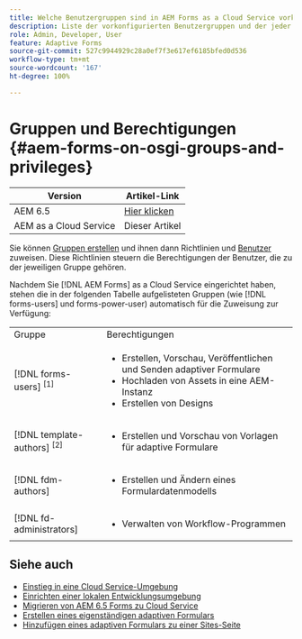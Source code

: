 ```yaml
---
title: Welche Benutzergruppen sind in AEM Forms as a Cloud Service vorkonfiguriert verfügbar?
description: Liste der vorkonfigurierten Benutzergruppen und der jeder Gruppe zugewiesenen Berechtigungen
role: Admin, Developer, User
feature: Adaptive Forms
source-git-commit: 527c9944929c28a0ef7f3e617ef6185bfed0d536
workflow-type: tm+mt
source-wordcount: '167'
ht-degree: 100%

---
```


# Gruppen und Berechtigungen {#aem-forms-on-osgi-groups-and-privileges}

| Version | Artikel-Link |
| -------- | ---------------------------- |
| AEM 6.5 | [Hier klicken](https://experienceleague.adobe.com/docs/experience-manager-65/forms/manage-administer-aem-forms/forms-groups-privileges-tasks.html?lang=de) |
| AEM as a Cloud Service | Dieser Artikel |

Sie können [Gruppen erstellen](https://experienceleague.adobe.com/docs/experience-manager-learn/cloud-service/accessing/aem-users-groups-and-permissions.html?lang=de#accessing) und ihnen dann Richtlinien und [Benutzer](https://experienceleague.adobe.com/docs/experience-manager-learn/cloud-service/accessing/aem-users-groups-and-permissions.html?lang=de#accessing) zuweisen. Diese Richtlinien steuern die Berechtigungen der Benutzer, die zu der jeweiligen Gruppe gehören.

Nachdem Sie [!DNL AEM Forms] as a Cloud Service eingerichtet haben, stehen die in der folgenden Tabelle aufgelisteten Gruppen (wie [!DNL forms-users] und forms-power-user) automatisch für die Zuweisung zur Verfügung:

<table>
 <tbody>
  <tr>
   <td>Gruppe</td> 
   <td>Berechtigungen</td> 
  </tr>
  <tr>
   <td>[!DNL forms-users] <sup>[1]</sup></td> 
   <td>
    <ul> 
     <li>Erstellen, Vorschau, Veröffentlichen und Senden adaptiver Formulare</li> 
    <!-- <li>Create, preview, and publish interactive communications and document fragments</li> -->
     <li>Hochladen von Assets in eine AEM-Instanz</li> 
     <li>Erstellen von Designs</li> 
    </ul> </td> 
  </tr>
  <!-- <tr>
   <td>[!DNL forms-power-user]</td> 
   <td>
    <ul> 
     <li>Create, preview, publish, and submit Adaptive Forms</li> 
     <li>Create, preview, and publish interactive communications and document fragments</li> 
     <li>Create scripts for Adaptive Forms using code editor</li> 
     <li>Upload assets including scripts</li> 
     <li>Create themes</li> 
     <li>Import packages containing XDP</li> 
    </ul> </td> 
  </tr>
 <tr>
   <td>forms-submission-reviewers</td> 
   <td>
    <ul> 
     <li>Review submissions</li> 
     <li>Approve or reject submissions</li> 
    </ul> </td> 
  </tr> -->
  <tr>
   <td>[!DNL template-authors] <sup>[2]</sup></td> 
   <td>
    <ul> 
     <li>Erstellen und Vorschau von Vorlagen für adaptive Formulare <!-- or interactive communications --></li> 
    </ul> </td> 
  </tr>
  <tr>
   <td><p>[!DNL fdm-authors]</p> </td> 
   <td>
    <ul> 
     <li>Erstellen und Ändern eines Formulardatenmodells</li> 
    </ul> </td> 
  </tr>
  <!-- <tr>
   <td>cm-agent-users</td> 
   <td>
    <ul> 
     <li>Access Correspondence Management letters or interactive communications using Agent UI</li> 
    </ul> </td> 
  </tr> --> 
  <!-- <tr>
   <td><p>workflow-editors</p> </td> 
   <td>
    <ul> -->
    <!-- <li>Create an inbox application</li>  -->
    <!-- <li>Create a workflow model</li> 
    </ul> </td> 
  </tr>
  <tr>
   <td>[!DNL workflow-users]</td> 
   <td>
    <ul> 
     <li>Use AEM inbox applications<br /> -->
     <!-- 
     <strong>Note: </strong>You must have cm-agent-users and [!DNL workflow-users] group assignments to access Interactive Communications Agent UI in AEM inbox.</li>  -->
    </ul> </td> 
  </tr>
  <tr>
   <td>[!DNL fd-administrators]</td> 
   <td>
    <ul> 
     <!-- <li>Configure PDF Generator</li> --> 
     <!-- <li>Configure Watched folder</li> -->
     <li>Verwalten von Workflow-Programmen</li> 
    </ul> </td> 
  </tr>
 </tbody>
</table>

## Siehe auch

* [Einstieg in eine Cloud Service-Umgebung](/help/forms/setup-forms-cloud-service.md)
* [Einrichten einer lokalen Entwicklungsumgebung](/help/forms/setup-local-development-environment.md)
* [Migrieren von AEM 6.5 Forms zu Cloud Service](/help/forms/migrate-to-forms-as-a-cloud-service.md)
* [Erstellen eines eigenständigen adaptiven Formulars](/help/forms/creating-adaptive-form-core-components.md)
* [Hinzufügen eines adaptiven Formulars zu einer Sites-Seite](/help/forms/create-or-add-an-adaptive-form-to-aem-sites-page.md)

<!--

>[!MORELIKETHIS]
>
>* [Use AEM Forms workflow for business process automation](/help/forms/aem-forms-workflow.md)

-->